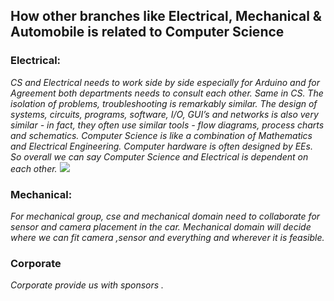 ## How other branches like Electrical, Mechanical & Automobile is related to Computer Science
### Electrical:
*CS and Electrical needs to work side by side especially for Arduino and for Agreement both departments needs to consult each other. Same in CS. The isolation of problems, troubleshooting is remarkably similar. The design of systems, circuits, programs, software, I/O, GUI’s and networks is also very similar - in fact, they often use similar tools - flow diagrams, process charts and schematics. Computer Science is like a combination of Mathematics and Electrical Engineering. Computer hardware is often designed by EEs. So overall we can say Computer Science and Electrical is dependent on each other.*
![](https://www.google.com/imgres?imgurl=https%3A%2F%2Fserokell.io%2Ffiles%2Fyc%2Fyctimg60.deviator-1_(1).jpg&imgrefurl=https%3A%2F%2Fserokell.io%2Fblog%2Fdeep-learning-and-neural-network-guide&tbnid=KSiyZvj0YSYDnM&vet=12ahUKEwj6w7X2_6DvAhVFOysKHdnZAT0QMygMegUIARDWAQ..i&docid=XvYlJFoHMlIShM&w=1133&h=464&q=deep%20learning%20image&client=safari&ved=2ahUKEwj6w7X2_6DvAhVFOysKHdnZAT0QMygMegUIARDWAQ)
### Mechanical:
*For mechanical group, cse and mechanical domain need to collaborate for sensor and camera placement in the car.  Mechanical domain will decide where we can fit camera ,sensor and everything and wherever it is feasible.*
### Corporate
*Corporate provide us with sponsors .*
